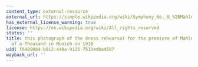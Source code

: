 ```yaml
---
content_type: external-resource
external_url: https://simple.wikipedia.org/wiki/Symphony_No._8_%28Mahler%29#/media/File:Mahler_8_Rehearsal.png
has_external_license_warning: true
license: https://en.wikipedia.org/wiki/All_rights_reserved
status: ''
title: this photograph of the dress rehearsal for the premiere of Mahler's Symphony
  of a Thousand in Munich in 1910
uid: f6489084-b912-440a-9125-75134dba4587
wayback_url: ''
---
```

